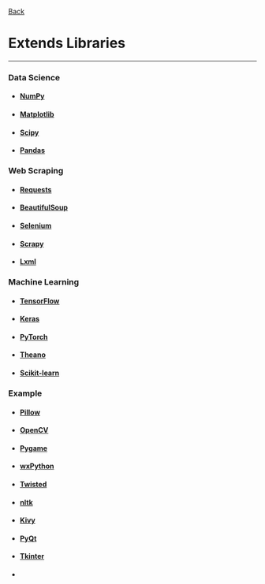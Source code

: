 [Back](../README.md)

# Extends Libraries
---

### Data Science

- #### [NumPy](extends_libraries/numpy.md)
- #### [Matplotlib](extends_libraries/matplotlib.md)
- #### [Scipy](extends_libraries/scipy.md)
- #### [Pandas](extends_libraries/pandas.md)
  
### Web Scraping

- #### [Requests](extends_libraries/requests.md)
- #### [BeautifulSoup](extends_libraries/beautifulsoup.md)
- #### [Selenium](extends_libraries/selenium.md)
- #### [Scrapy](extends_libraries/scrapy.md)
- #### [Lxml](extends_libraries/lxml.md)

### Machine Learning

- #### [TensorFlow]()
- #### [Keras]()
- #### [PyTorch]()
- #### [Theano]()
- #### [Scikit-learn]()

### Example

- #### [Pillow]()
- #### [OpenCV]()
- #### [Pygame]()
- #### [wxPython]()
- #### [Twisted]()
- #### [nltk]()
- #### [Kivy]()
- #### [PyQt]()
- #### [Tkinter]()
- #### []()
